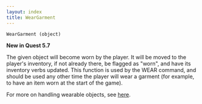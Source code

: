 ```yaml
---
layout: index
title: WearGarment
---
```


    WearGarment (object)

**New in Quest 5.7**    

The given object will become worn by the player. It will be moved to the player's inventory, if not already there, be flagged as "worn", and have its inventory verbs updated. This function is used by the WEAR command, and should be used any other time the player will wear a garment (for example, to have an item worn at the start of the game).

For more on handling wearable objects, see [here](../wearables.html).